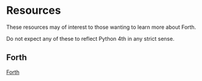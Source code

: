 # Resources

These resources may of interest to those wanting to learn more about Forth.

Do not expect any of these to reflect Python 4th in any strict sense.

## Forth

[Forth](https://forth-standard.org/)
